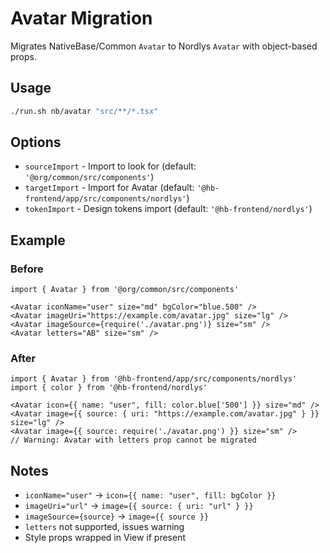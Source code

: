 # Avatar Migration

Migrates NativeBase/Common `Avatar` to Nordlys `Avatar` with object-based props.

## Usage

```bash
./run.sh nb/avatar "src/**/*.tsx"
```

## Options

- `sourceImport` - Import to look for (default: `'@org/common/src/components'`)
- `targetImport` - Import for Avatar (default: `'@hb-frontend/app/src/components/nordlys'`)
- `tokenImport` - Design tokens import (default: `'@hb-frontend/nordlys'`)

## Example

### Before

```tsx
import { Avatar } from '@org/common/src/components'

<Avatar iconName="user" size="md" bgColor="blue.500" />
<Avatar imageUri="https://example.com/avatar.jpg" size="lg" />
<Avatar imageSource={require('./avatar.png')} size="sm" />
<Avatar letters="AB" size="sm" />
```

### After

```tsx
import { Avatar } from '@hb-frontend/app/src/components/nordlys'
import { color } from '@hb-frontend/nordlys'

<Avatar icon={{ name: "user", fill: color.blue['500'] }} size="md" />
<Avatar image={{ source: { uri: "https://example.com/avatar.jpg" } }} size="lg" />
<Avatar image={{ source: require('./avatar.png') }} size="sm" />
// Warning: Avatar with letters prop cannot be migrated
```

## Notes

- `iconName="user"` → `icon={{ name: "user", fill: bgColor }}`
- `imageUri="url"` → `image={{ source: { uri: "url" } }}`
- `imageSource={source}` → `image={{ source }}`
- `letters` not supported, issues warning
- Style props wrapped in View if present

